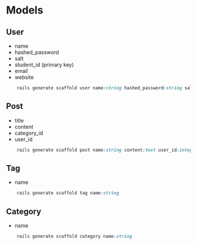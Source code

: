 # Models

## User

* name
* hashed_password
* salt
* student_id (primary key)
* email
* website

```ruby
    rails generate scaffold user name:string hashed_password:string salt:string student_id:string email:string website:string
```

## Post

* title
* content
* category_id
* user_id

```ruby
    rails generate scaffold post name:string content:text user_id:integer category_id:integer
```

## Tag

* name

```ruby
    rails generate scaffold tag name:string 
```

## Category

* name

```ruby
    rails generate scaffold category name:string 
```
